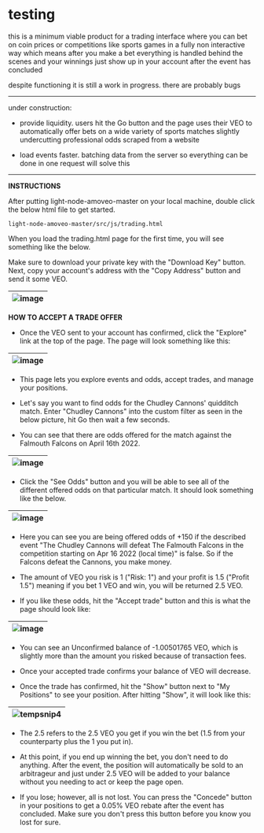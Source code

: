 # testing

this is a minimum viable product for a trading interface where you can bet on coin prices or competitions like sports games in a fully non interactive way which means after you make a bet everything is handled behind the scenes and your winnings just show up in your account after the event has concluded

despite functioning it is still a work in progress. there are probably bugs

------------------------------------------------------------------------------------------------------------------------------------------

under construction:

- provide liquidity. users hit the Go button and the page uses their VEO to automatically offer bets on a wide variety of sports matches slightly undercutting professional odds scraped from a website

- load events faster. batching data from the server so everything can be done in one request will solve this


------------------------------------------------------------------------------------------------------------------------------------------

**INSTRUCTIONS**

After putting light-node-amoveo-master on your local machine, double click the below html file to get started.

    light-node-amoveo-master/src/js/trading.html

When you load the trading.html page for the first time, you will see something like the below.

Make sure to download your private key with the "Download Key" button. Next, copy your account's address with the "Copy Address" button and send it some VEO.

| ![image](https://user-images.githubusercontent.com/99594388/163622332-2786b1b6-5a29-46eb-923f-fcce9a51acb0.png) |
| ------ |

**HOW TO ACCEPT A TRADE OFFER**

  - Once the VEO sent to your account has confirmed, click the "Explore" link at the top of the page. The page will look something like this:

| ![image](https://user-images.githubusercontent.com/99594388/163634704-298ca635-ce0d-441b-b8a0-306f5eddcb76.png) |
| ------ |
  - This page lets you explore events and odds, accept trades, and manage your positions.

  - Let's say you want to find odds for the Chudley Cannons' quidditch match. Enter "Chudley Cannons" into the custom filter as seen in the below picture, hit Go then wait a few seconds.

  - You can see that there are odds offered for the match against the Falmouth Falcons on April 16th 2022.

| ![image](https://user-images.githubusercontent.com/99594388/163635643-717051db-4dd1-4cd2-8e07-63bf43294557.png) |
| ------ |
  - Click the "See Odds" button and you will be able to see all of the different offered odds on that particular match. It should look something like the below.

| ![image](https://user-images.githubusercontent.com/99594388/163636067-9d06466c-62e2-4854-a65a-59230b838247.png) |
| ------ |
  - Here you can see you are being offered odds of +150 if the described event "The Chudley Cannons will defeat The Falmouth Falcons in the competition starting on Apr 16 2022 (local time)" is false. So if the Falcons defeat the Cannons, you make money.

  - The amount of VEO you risk is 1 ("Risk: 1") and your profit is 1.5 ("Profit 1.5") meaning if you bet 1 VEO and win, you will be returned 2.5 VEO.

  - If you like these odds, hit the "Accept trade" button and this is what the page should look like:

| ![image](https://user-images.githubusercontent.com/99594388/163640758-5d34f418-3eb9-45b6-b606-58c8ef703735.png) |
| ------ |

  - You can see an Unconfirmed balance of -1.00501765 VEO, which is slightly more than the amount you risked because of transaction fees.

  - Once your accepted trade confirms your balance of VEO will decrease.

  - Once the trade has confirmed, hit the "Show" button next to "My Positions" to see your position. After hitting "Show", it will look like this:

| ![tempsnip4](https://user-images.githubusercontent.com/99594388/163648508-27ba2599-6dde-4d89-abce-e95358042b09.png) |
| ------ |

  - The 2.5 refers to the 2.5 VEO you get if you win the bet (1.5 from your counterparty plus the 1 you put in).

  - At this point, if you end up winning the bet, you don't need to do anything. After the event, the position will automatically be sold to an arbitrageur and just under 2.5 VEO will be added to your balance without you needing to act or keep the page open.

  - If you lose; however, all is not lost. You can press the "Concede" button in your positions to get a 0.05% VEO rebate after the event has concluded. Make sure you don't press this button before you know you lost for sure.

